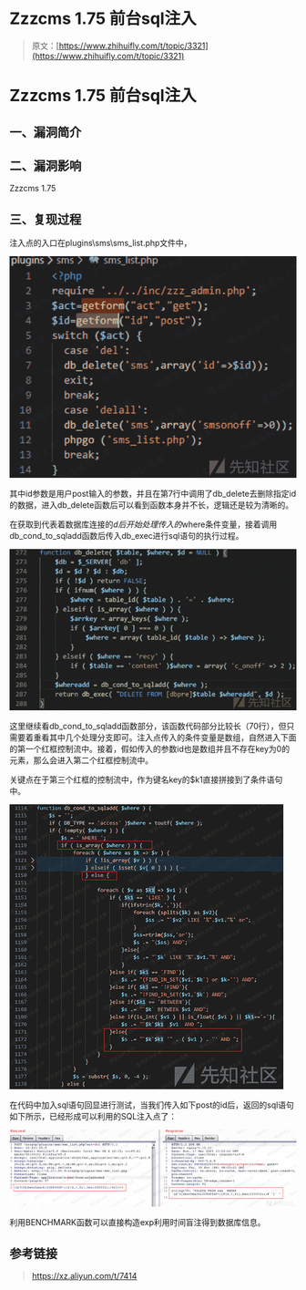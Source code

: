 # Zzzcms 1.75 前台sql注入

> 原文：[https://www.zhihuifly.com/t/topic/3321](https://www.zhihuifly.com/t/topic/3321)

# Zzzcms 1.75 前台sql注入

## 一、漏洞简介

## 二、漏洞影响

Zzzcms 1.75

## 三、复现过程

注入点的入口在plugins\sms\sms_list.php文件中，

![image](img/52d8e3f019a7e5d32f6e21ffdf72d4ce.png)

其中id参数是用户post输入的参数，并且在第7行中调用了db_delete去删除指定id的数据，进入db_delete函数后可以看到函数本身并不长，逻辑还是较为清晰的。

在获取到代表着数据库连接的$d后开始处理传入的$where条件变量，接着调用db_cond_to_sqladd函数后传入db_exec进行sql语句的执行过程。

![image](img/59f195fec8557669740949f7c8ab36f0.png)

这里继续看db_cond_to_sqladd函数部分，该函数代码部分比较长（70行），但只需要着重看其中几个处理分支即可。注入点传入的条件变量是数组，自然进入下面的第一个红框控制流中。接着，假如传入的参数id也是数组并且不存在key为0的元素，那么会进入第二个红框控制流中。

关键点在于第三个红框的控制流中，作为键名key的$k1直接拼接到了条件语句中。

![image](img/2760041928f00ab5dea4a92fb6d530a3.png)

在代码中加入sql语句回显进行测试，当我们传入如下post的id后，返回的sql语句如下所示，已经形成可以利用的SQL注入点了：

![image](img/283ea1a44da5bc7435137af1f8f8bd5f.png)

利用BENCHMARK函数可以直接构造exp利用时间盲注得到数据库信息。

## 参考链接

> https://xz.aliyun.com/t/7414